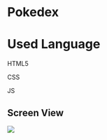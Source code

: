 <h1> Pokedex </h1>

<h1> Used Language </h1>

HTML5

CSS

JS

<h2> Screen View </h2>

![](screen.gif)

